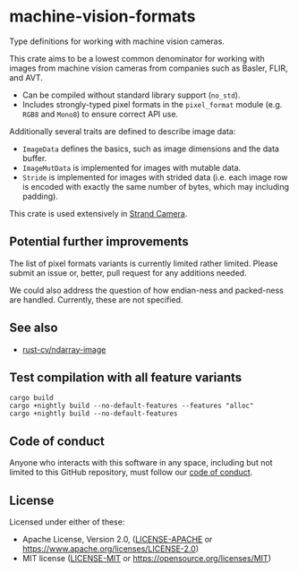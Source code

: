 # machine-vision-formats

Type definitions for working with machine vision cameras.

This crate aims to be a lowest common denominator for working with images
from machine vision cameras from companies such as Basler, FLIR, and AVT.

- Can be compiled without standard library support (`no_std`).
- Includes strongly-typed pixel formats in the `pixel_format` module (e.g.
  `RGB8` and `Mono8`) to ensure correct API use.

Additionally several traits are defined to describe image data:

- `ImageData` defines the basics, such as image dimensions and the data
  buffer.
- `ImageMutData` is implemented for images with mutable data.
- `Stride` is implemented for images with strided data (i.e. each image row
   is encoded with exactly the same number of bytes, which may including
   padding).

This crate is used extensively in [Strand
Camera](https://github.com/strawlab/strand-braid).

## Potential further improvements

The list of pixel formats variants is currently limited rather limited. Please
submit an issue or, better, pull request for any additions needed.

We could also address the question of how endian-ness and packed-ness are
handled. Currently, these are not specified.

## See also

* [rust-cv/ndarray-image](https://github.com/rust-cv/ndarray-image)

## Test compilation with all feature variants

    cargo build
    cargo +nightly build --no-default-features --features "alloc"
    cargo +nightly build --no-default-features

## Code of conduct

Anyone who interacts with this software in any space, including but not limited
to this GitHub repository, must follow our [code of
conduct](code_of_conduct.md).

## License

Licensed under either of these:

 * Apache License, Version 2.0, ([LICENSE-APACHE](LICENSE-APACHE) or
   https://www.apache.org/licenses/LICENSE-2.0)
 * MIT license ([LICENSE-MIT](LICENSE-MIT) or
   https://opensource.org/licenses/MIT)
